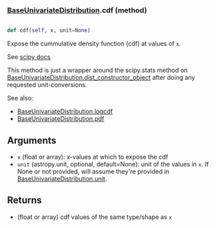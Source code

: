 ### [BaseUnivariateDistribution](BaseUnivariateDistribution.md).cdf (method)


```py

def cdf(self, x, unit=None)

```



Expose the cummulative density function (cdf) at values of `x`.

See [scipy docs](https://docs.scipy.org/doc/scipy/reference/generated/scipy.stats.rv_continuous.cdf.html)

This method is just a wrapper around the scipy.stats method on
[BaseUnivariateDistribution.dist_constructor_object](BaseUnivariateDistribution.dist_constructor_object.md) after doing any requested unit-conversions.

See also:
* [BaseUnivariateDistribution.logcdf](BaseUnivariateDistribution.logcdf.md)
* [BaseUnivariateDistribution.pdf](BaseUnivariateDistribution.pdf.md)

Arguments
----------
* `x` (float or array): x-values at which to expose the cdf
* `unit` (astropy.unit, optional, default=None): unit of the values
    in `x`.  If None or not provided, will assume they're provided in
    [BaseUnivariateDistribution.unit](BaseUnivariateDistribution.unit.md).

Returns
---------
* (float or array) cdf values of the same type/shape as `x`

